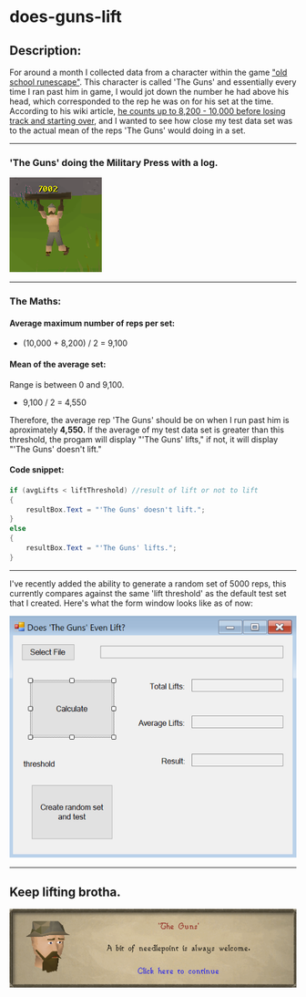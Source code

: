 # does-guns-lift

## Description: 

For around a month I collected data from a character within the game ["old school runescape"](https://oldschool.runescape.com/). This character is called 'The Guns' and essentially every time I ran past him in game, I would jot down the number he had above his head, which corresponded to the rep he was on for his set at the time. According to his wiki article, [he counts up to 8,200 \- 10,000 before losing track and starting over](http://oldschoolrunescape.wikia.com/wiki/%27The_Guns%27), and I wanted to see how close my test data set was to the actual mean of the reps 'The Guns' would doing in a set.

---

### 'The Guns' doing the Military Press with a log.

![guns-lifting-log](https://github.com/EnEmerson/does-guns-lift/blob/master/resources/guns-lifting-log.png)

---

### The Maths:

#### Average maximum number of reps per set:

* (10,000 + 8,200) / 2 = 9,100

#### Mean of the average set:

Range is between 0 and 9,100.

* 9,100 / 2 = 4,550

Therefore, the average rep 'The Guns' should be on when I run past him is aproximately **4,550.** If the average of my test data set is greater than this threshold, the progam will display "'The Guns' lifts," if not, it will display "'The Guns' doesn't lift."


#### Code snippet:

```C#
if (avgLifts < liftThreshold) //result of lift or not to lift
{
	resultBox.Text = "'The Guns' doesn't lift.";
}
else
{
	resultBox.Text = "'The Guns' lifts.";
}
```

---

I've recently added the ability to generate a random set of 5000 reps, this currently compares against the same 'lift threshold' as the default test set that I created. Here's what the form window looks like as of now:

![form-window](https://github.com/EnEmerson/does-guns-lift/blob/master/resources/form-window.png)

---

## Keep lifting brotha.
![guns-dialog-box](https://github.com/EnEmerson/does-guns-lift/blob/master/resources/guns-dialog-box.png)
